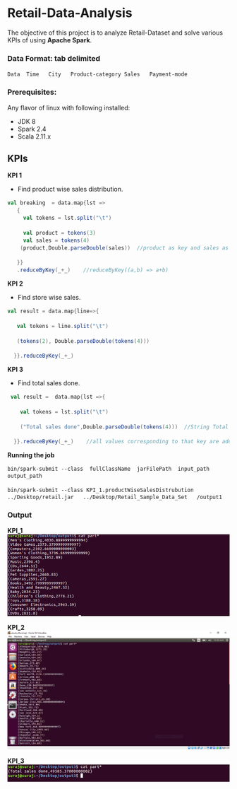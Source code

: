 # Retail-Data-Analysis
The objective of this project is to analyze Retail-Dataset and solve various KPIs of using **Apache Spark**.

### Data Format: tab delimited
` Data  Time   City   Product-category Sales   Payment-mode `

### Prerequisites:
Any flavor of linux with following installed:
  - JDK 8
  - Spark 2.4
  - Scala 2.11.x  
   
   
## KPIs
**KPI 1** 
  - Find product wise sales distribution.
  ```scala
  val breaking  = data.map{lst => 
     { 
       val tokens = lst.split("\t")
      
       val product = tokens(3)
       val sales = tokens(4)
      (product,Double.parseDouble(sales))  //product as key and sales as value
           
     }}
     .reduceByKey(_+_)    //reduceByKey((a,b) => a+b)
  ```
  
**KPI 2**
  - Find store wise sales.
  ```scala
  val result = data.map{line=>{
     
     val tokens = line.split("\t")
     
     (tokens(2), Double.parseDouble(tokens(4)))
      
    }}.reduceByKey(_+_)
  ```
 
  
**KPI 3**
  - Find total sales done.
  ```scala
   val result =  data.map{lst =>{
      
      val tokens = lst.split("\t")
      
      ("Total sales done",Double.parseDouble(tokens(4)))  //String Total sales done as key
     
    }}.reduceByKey(_+_)    //all values corresponding to that key are added
  ```



**Running the job**
```spark
bin/spark-submit --class  fullClassName  jarFilePath  input_path   output_path

bin/spark-submit --class KPI_1.productWiseSalesDistrubution  ../Desktop/retail.jar   ../Desktop/Retail_Sample_Data_Set   /output1
```


### Output
**KPI_1**
 ![](output%20Images/output1.PNG)
 
**KPI_2** 
 ![](output%20Images/output2.PNG)
  
**KPI_3**  
  ![](output%20Images/output3.PNG)
  
